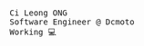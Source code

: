 <samp>
    Ci Leong ONG
    <br>
    Software Engineer @ Dcmoto
    <br>
    Working 💻
    <br>
</samp>
